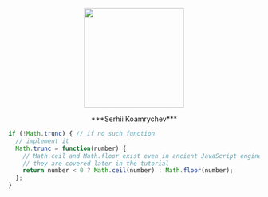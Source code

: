 <p align="center">
  <img src="https://avatars.githubusercontent.com/u/14216389" align="center" height="200" >
</p>
<p align="center">
  ***Serhii Koamrychev***
</p>


```js
if (!Math.trunc) { // if no such function
  // implement it
  Math.trunc = function(number) {
    // Math.ceil and Math.floor exist even in ancient JavaScript engines
    // they are covered later in the tutorial
    return number < 0 ? Math.ceil(number) : Math.floor(number);
  };
}
```

